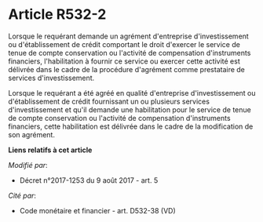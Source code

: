 # Article R532-2

Lorsque le requérant demande un agrément d'entreprise d'investissement ou d'établissement de crédit comportant le droit
d'exercer le service de tenue de compte conservation ou l'activité de compensation d'instruments financiers, l'habilitation à
fournir ce service ou exercer cette activité est délivrée dans le cadre de la procédure d'agrément comme prestataire de
services d'investissement.

Lorsque le requérant a été agréé en qualité d'entreprise d'investissement ou d'établissement de crédit fournissant un ou
plusieurs services d'investissement et qu'il demande une habilitation pour le service de tenue de compte conservation ou
l'activité de compensation d'instruments financiers, cette habilitation est délivrée dans le cadre de la modification de son
agrément.

**Liens relatifs à cet article**

_Modifié par_:

  - Décret n°2017-1253 du 9 août 2017 - art. 5

_Cité par_:

  - Code monétaire et financier - art. D532-38 (VD)
